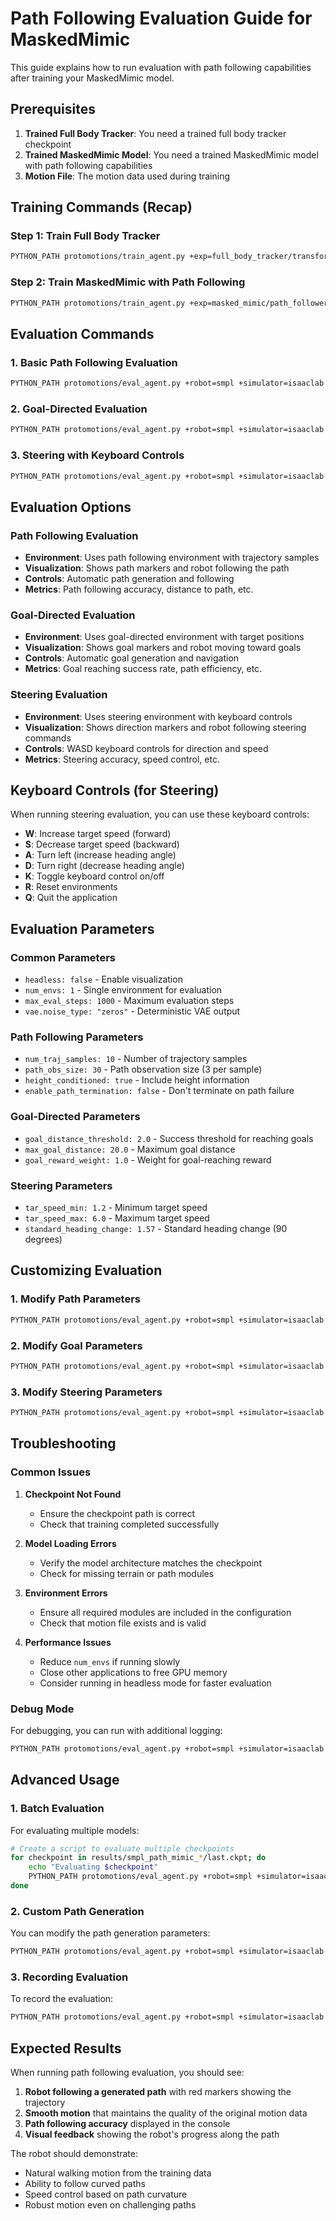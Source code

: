 # Path Following Evaluation Guide for MaskedMimic

This guide explains how to run evaluation with path following capabilities after training your MaskedMimic model.

## Prerequisites

1. **Trained Full Body Tracker**: You need a trained full body tracker checkpoint
2. **Trained MaskedMimic Model**: You need a trained MaskedMimic model with path following capabilities
3. **Motion File**: The motion data used during training

## Training Commands (Recap)

### Step 1: Train Full Body Tracker
```bash
PYTHON_PATH protomotions/train_agent.py +exp=full_body_tracker/transformer_flat_terrain +robot=smpl +simulator=isaaclab +experiment_name=smpl_tracker +motion_file=data/motions/smpl_humanoid_walk.npy
```

### Step 2: Train MaskedMimic with Path Following
```bash
PYTHON_PATH protomotions/train_agent.py +exp=masked_mimic/path_follower +robot=smpl +simulator=isaaclab +experiment_name=smpl_path_mimic +motion_file=data/motions/smpl_humanoid_walk.npy +agent.config.expert_model_path=results/smpl_tracker
```

## Evaluation Commands

### 1. Basic Path Following Evaluation

```bash
PYTHON_PATH protomotions/eval_agent.py +robot=smpl +simulator=isaaclab +opt=[masked_mimic/tasks/path_following] checkpoint=results/smpl_path_mimic/last.ckpt +motion_file=data/motions/smpl_humanoid_walk.npy
```

### 2. Goal-Directed Evaluation

```bash
PYTHON_PATH protomotions/eval_agent.py +robot=smpl +simulator=isaaclab +opt=[masked_mimic/tasks/goal_directed] checkpoint=results/smpl_path_mimic/last.ckpt +motion_file=data/motions/smpl_humanoid_walk.npy
```

### 3. Steering with Keyboard Controls

```bash
PYTHON_PATH protomotions/eval_agent.py +robot=smpl +simulator=isaaclab +opt=[masked_mimic/tasks/steering] checkpoint=results/smpl_path_mimic/last.ckpt +motion_file=data/motions/smpl_humanoid_walk.npy
```

## Evaluation Options

### Path Following Evaluation
- **Environment**: Uses path following environment with trajectory samples
- **Visualization**: Shows path markers and robot following the path
- **Controls**: Automatic path generation and following
- **Metrics**: Path following accuracy, distance to path, etc.

### Goal-Directed Evaluation
- **Environment**: Uses goal-directed environment with target positions
- **Visualization**: Shows goal markers and robot moving toward goals
- **Controls**: Automatic goal generation and navigation
- **Metrics**: Goal reaching success rate, path efficiency, etc.

### Steering Evaluation
- **Environment**: Uses steering environment with keyboard controls
- **Visualization**: Shows direction markers and robot following steering commands
- **Controls**: WASD keyboard controls for direction and speed
- **Metrics**: Steering accuracy, speed control, etc.

## Keyboard Controls (for Steering)

When running steering evaluation, you can use these keyboard controls:

- **W**: Increase target speed (forward)
- **S**: Decrease target speed (backward)
- **A**: Turn left (increase heading angle)
- **D**: Turn right (decrease heading angle)
- **K**: Toggle keyboard control on/off
- **R**: Reset environments
- **Q**: Quit the application

## Evaluation Parameters

### Common Parameters
- `headless: false` - Enable visualization
- `num_envs: 1` - Single environment for evaluation
- `max_eval_steps: 1000` - Maximum evaluation steps
- `vae.noise_type: "zeros"` - Deterministic VAE output

### Path Following Parameters
- `num_traj_samples: 10` - Number of trajectory samples
- `path_obs_size: 30` - Path observation size (3 per sample)
- `height_conditioned: true` - Include height information
- `enable_path_termination: false` - Don't terminate on path failure

### Goal-Directed Parameters
- `goal_distance_threshold: 2.0` - Success threshold for reaching goals
- `max_goal_distance: 20.0` - Maximum goal distance
- `goal_reward_weight: 1.0` - Weight for goal-reaching reward

### Steering Parameters
- `tar_speed_min: 1.2` - Minimum target speed
- `tar_speed_max: 6.0` - Maximum target speed
- `standard_heading_change: 1.57` - Standard heading change (90 degrees)

## Customizing Evaluation

### 1. Modify Path Parameters
```bash
PYTHON_PATH protomotions/eval_agent.py +robot=smpl +simulator=isaaclab +opt=[masked_mimic/tasks/path_following] checkpoint=results/smpl_path_mimic/last.ckpt +motion_file=data/motions/smpl_humanoid_walk.npy +env.config.path_follower_params.num_traj_samples=15 +env.config.path_follower_params.fail_dist=3.0
```

### 2. Modify Goal Parameters
```bash
PYTHON_PATH protomotions/eval_agent.py +robot=smpl +simulator=isaaclab +opt=[masked_mimic/tasks/goal_directed] checkpoint=results/smpl_path_mimic/last.ckpt +motion_file=data/motions/smpl_humanoid_walk.npy +env.config.goal_params.goal_distance_threshold=1.5 +env.config.goal_params.max_goal_distance=15.0
```

### 3. Modify Steering Parameters
```bash
PYTHON_PATH protomotions/eval_agent.py +robot=smpl +simulator=isaaclab +opt=[masked_mimic/tasks/steering] checkpoint=results/smpl_path_mimic/last.ckpt +motion_file=data/motions/smpl_humanoid_walk.npy +env.config.steering_params.tar_speed_min=0.8 +env.config.steering_params.tar_speed_max=8.0
```

## Troubleshooting

### Common Issues

1. **Checkpoint Not Found**
   - Ensure the checkpoint path is correct
   - Check that training completed successfully

2. **Model Loading Errors**
   - Verify the model architecture matches the checkpoint
   - Check for missing terrain or path modules

3. **Environment Errors**
   - Ensure all required modules are included in the configuration
   - Check that motion file exists and is valid

4. **Performance Issues**
   - Reduce `num_envs` if running slowly
   - Close other applications to free GPU memory
   - Consider running in headless mode for faster evaluation

### Debug Mode

For debugging, you can run with additional logging:

```bash
PYTHON_PATH protomotions/eval_agent.py +robot=smpl +simulator=isaaclab +opt=[masked_mimic/tasks/path_following] checkpoint=results/smpl_path_mimic/last.ckpt +motion_file=data/motions/smpl_humanoid_walk.npy +headless=false +num_envs=1 +max_eval_steps=100
```

## Advanced Usage

### 1. Batch Evaluation
For evaluating multiple models:

```bash
# Create a script to evaluate multiple checkpoints
for checkpoint in results/smpl_path_mimic_*/last.ckpt; do
    echo "Evaluating $checkpoint"
    PYTHON_PATH protomotions/eval_agent.py +robot=smpl +simulator=isaaclab +opt=[masked_mimic/tasks/path_following] checkpoint=$checkpoint +motion_file=data/motions/smpl_humanoid_walk.npy
done
```

### 2. Custom Path Generation
You can modify the path generation parameters:

```bash
PYTHON_PATH protomotions/eval_agent.py +robot=smpl +simulator=isaaclab +opt=[masked_mimic/tasks/path_following] checkpoint=results/smpl_path_mimic/last.ckpt +motion_file=data/motions/smpl_humanoid_walk.npy +env.config.path_follower_params.path_generator.sharp_turn_prob=0.1 +env.config.path_follower_params.path_generator.speed_max=3.0
```

### 3. Recording Evaluation
To record the evaluation:

```bash
PYTHON_PATH protomotions/eval_agent.py +robot=smpl +simulator=isaaclab +opt=[masked_mimic/tasks/path_following] checkpoint=results/smpl_path_mimic/last.ckpt +motion_file=data/motions/smpl_humanoid_walk.npy +simulator.config.record_viewer=true +simulator.config.viewer_record_dir=output/recordings/path_following
```

## Expected Results

When running path following evaluation, you should see:

1. **Robot following a generated path** with red markers showing the trajectory
2. **Smooth motion** that maintains the quality of the original motion data
3. **Path following accuracy** displayed in the console
4. **Visual feedback** showing the robot's progress along the path

The robot should demonstrate:
- Natural walking motion from the training data
- Ability to follow curved paths
- Speed control based on path curvature
- Robust motion even on challenging paths 